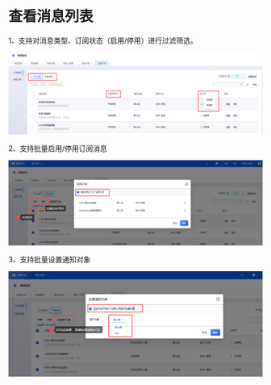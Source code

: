 # 查看消息列表

1、支持对消息类型、订阅状态（启用/停用）进行过滤筛选。

![Image text](images/查看消息列表1.PNG)

2、支持批量启用/停用订阅消息

![Image text](images/查看消息列表2.PNG)

3、支持批量设置通知对象

![Image text](images/查看消息列表3.PNG)
